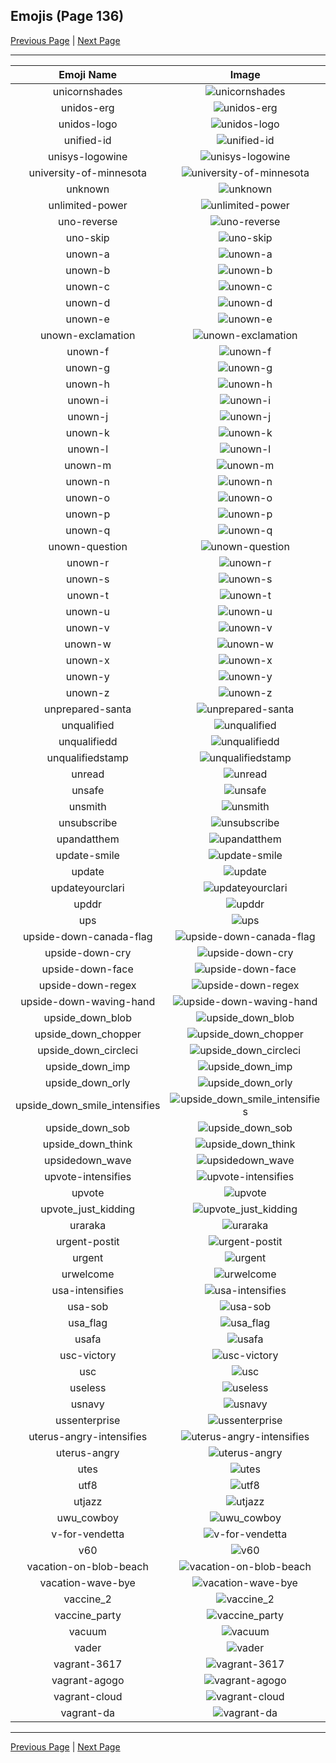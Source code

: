 
## Emojis (Page 136)

[Previous Page](/docs/hc/page-t-0135.md)
  | [Next Page](/docs/hc/page-v-0137.md)

<hr />

|Emoji Name|Image|
| :-: | :-: |
|unicornshades| ![unicornshades](/emojis/hc/unicornshades.png)|
|unidos-erg| ![unidos-erg](/emojis/hc/unidos-erg.png)|
|unidos-logo| ![unidos-logo](/emojis/hc/unidos-logo.png)|
|unified-id| ![unified-id](/emojis/hc/unified-id.png)|
|unisys-logowine| ![unisys-logowine](/emojis/hc/unisys-logowine.png)|
|university-of-minnesota| ![university-of-minnesota](/emojis/hc/university-of-minnesota.png)|
|unknown| ![unknown](/emojis/hc/unknown.png)|
|unlimited-power| ![unlimited-power](/emojis/hc/unlimited-power.png)|
|uno-reverse| ![uno-reverse](/emojis/hc/uno-reverse.png)|
|uno-skip| ![uno-skip](/emojis/hc/uno-skip.png)|
|unown-a| ![unown-a](/emojis/hc/unown-a.png)|
|unown-b| ![unown-b](/emojis/hc/unown-b.png)|
|unown-c| ![unown-c](/emojis/hc/unown-c.png)|
|unown-d| ![unown-d](/emojis/hc/unown-d.png)|
|unown-e| ![unown-e](/emojis/hc/unown-e.png)|
|unown-exclamation| ![unown-exclamation](/emojis/hc/unown-exclamation.png)|
|unown-f| ![unown-f](/emojis/hc/unown-f.png)|
|unown-g| ![unown-g](/emojis/hc/unown-g.png)|
|unown-h| ![unown-h](/emojis/hc/unown-h.png)|
|unown-i| ![unown-i](/emojis/hc/unown-i.png)|
|unown-j| ![unown-j](/emojis/hc/unown-j.png)|
|unown-k| ![unown-k](/emojis/hc/unown-k.png)|
|unown-l| ![unown-l](/emojis/hc/unown-l.png)|
|unown-m| ![unown-m](/emojis/hc/unown-m.png)|
|unown-n| ![unown-n](/emojis/hc/unown-n.png)|
|unown-o| ![unown-o](/emojis/hc/unown-o.png)|
|unown-p| ![unown-p](/emojis/hc/unown-p.png)|
|unown-q| ![unown-q](/emojis/hc/unown-q.png)|
|unown-question| ![unown-question](/emojis/hc/unown-question.png)|
|unown-r| ![unown-r](/emojis/hc/unown-r.png)|
|unown-s| ![unown-s](/emojis/hc/unown-s.png)|
|unown-t| ![unown-t](/emojis/hc/unown-t.png)|
|unown-u| ![unown-u](/emojis/hc/unown-u.png)|
|unown-v| ![unown-v](/emojis/hc/unown-v.png)|
|unown-w| ![unown-w](/emojis/hc/unown-w.png)|
|unown-x| ![unown-x](/emojis/hc/unown-x.png)|
|unown-y| ![unown-y](/emojis/hc/unown-y.png)|
|unown-z| ![unown-z](/emojis/hc/unown-z.png)|
|unprepared-santa| ![unprepared-santa](/emojis/hc/unprepared-santa.png)|
|unqualified| ![unqualified](/emojis/hc/unqualified.jpg)|
|unqualifiedd| ![unqualifiedd](/emojis/hc/unqualifiedd.png)|
|unqualifiedstamp| ![unqualifiedstamp](/emojis/hc/unqualifiedstamp.png)|
|unread| ![unread](/emojis/hc/unread.png)|
|unsafe| ![unsafe](/emojis/hc/unsafe.png)|
|unsmith| ![unsmith](/emojis/hc/unsmith.gif)|
|unsubscribe| ![unsubscribe](/emojis/hc/unsubscribe.png)|
|upandatthem| ![upandatthem](/emojis/hc/upandatthem.gif)|
|update-smile| ![update-smile](/emojis/hc/update-smile.gif)|
|update| ![update](/emojis/hc/update.png)|
|updateyourclari| ![updateyourclari](/emojis/hc/updateyourclari.png)|
|upddr| ![upddr](/emojis/hc/upddr.png)|
|ups| ![ups](/emojis/hc/ups.png)|
|upside-down-canada-flag| ![upside-down-canada-flag](/emojis/hc/upside-down-canada-flag.png)|
|upside-down-cry| ![upside-down-cry](/emojis/hc/upside-down-cry.png)|
|upside-down-face| ![upside-down-face](/emojis/hc/upside-down-face.gif)|
|upside-down-regex| ![upside-down-regex](/emojis/hc/upside-down-regex.png)|
|upside-down-waving-hand| ![upside-down-waving-hand](/emojis/hc/upside-down-waving-hand.png)|
|upside_down_blob| ![upside_down_blob](/emojis/hc/upside_down_blob.png)|
|upside_down_chopper| ![upside_down_chopper](/emojis/hc/upside_down_chopper.png)|
|upside_down_circleci| ![upside_down_circleci](/emojis/hc/upside_down_circleci.png)|
|upside_down_imp| ![upside_down_imp](/emojis/hc/upside_down_imp.png)|
|upside_down_orly| ![upside_down_orly](/emojis/hc/upside_down_orly.jpg)|
|upside_down_smile_intensifies| ![upside_down_smile_intensifies](/emojis/hc/upside_down_smile_intensifies.gif)|
|upside_down_sob| ![upside_down_sob](/emojis/hc/upside_down_sob.png)|
|upside_down_think| ![upside_down_think](/emojis/hc/upside_down_think.png)|
|upsidedown_wave| ![upsidedown_wave](/emojis/hc/upsidedown_wave.gif)|
|upvote-intensifies| ![upvote-intensifies](/emojis/hc/upvote-intensifies.gif)|
|upvote| ![upvote](/emojis/hc/upvote.png)|
|upvote_just_kidding| ![upvote_just_kidding](/emojis/hc/upvote_just_kidding.gif)|
|uraraka| ![uraraka](/emojis/hc/uraraka.png)|
|urgent-postit| ![urgent-postit](/emojis/hc/urgent-postit.png)|
|urgent| ![urgent](/emojis/hc/urgent.png)|
|urwelcome| ![urwelcome](/emojis/hc/urwelcome.png)|
|usa-intensifies| ![usa-intensifies](/emojis/hc/usa-intensifies.gif)|
|usa-sob| ![usa-sob](/emojis/hc/usa-sob.png)|
|usa_flag| ![usa_flag](/emojis/hc/usa_flag.png)|
|usafa| ![usafa](/emojis/hc/usafa.png)|
|usc-victory| ![usc-victory](/emojis/hc/usc-victory.png)|
|usc| ![usc](/emojis/hc/usc.png)|
|useless| ![useless](/emojis/hc/useless.png)|
|usnavy| ![usnavy](/emojis/hc/usnavy.png)|
|ussenterprise| ![ussenterprise](/emojis/hc/ussenterprise.png)|
|uterus-angry-intensifies| ![uterus-angry-intensifies](/emojis/hc/uterus-angry-intensifies.gif)|
|uterus-angry| ![uterus-angry](/emojis/hc/uterus-angry.png)|
|utes| ![utes](/emojis/hc/utes.png)|
|utf8| ![utf8](/emojis/hc/utf8.png)|
|utjazz| ![utjazz](/emojis/hc/utjazz.png)|
|uwu_cowboy| ![uwu_cowboy](/emojis/hc/uwu_cowboy.png)|
|v-for-vendetta| ![v-for-vendetta](/emojis/hc/v-for-vendetta.png)|
|v60| ![v60](/emojis/hc/v60.png)|
|vacation-on-blob-beach| ![vacation-on-blob-beach](/emojis/hc/vacation-on-blob-beach.png)|
|vacation-wave-bye| ![vacation-wave-bye](/emojis/hc/vacation-wave-bye.gif)|
|vaccine_2| ![vaccine_2](/emojis/hc/vaccine_2.png)|
|vaccine_party| ![vaccine_party](/emojis/hc/vaccine_party.gif)|
|vacuum| ![vacuum](/emojis/hc/vacuum.png)|
|vader| ![vader](/emojis/hc/vader.png)|
|vagrant-3617| ![vagrant-3617](/emojis/hc/vagrant-3617.png)|
|vagrant-agogo| ![vagrant-agogo](/emojis/hc/vagrant-agogo.png)|
|vagrant-cloud| ![vagrant-cloud](/emojis/hc/vagrant-cloud.png)|
|vagrant-da| ![vagrant-da](/emojis/hc/vagrant-da.png)|

<hr/>

[Previous Page](/docs/hc/page-t-0135.md)
  | [Next Page](/docs/hc/page-v-0137.md)